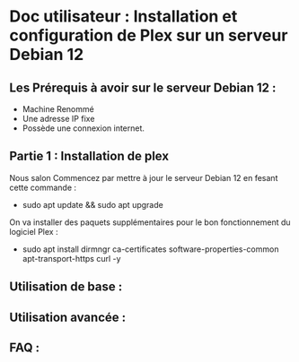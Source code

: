 # Doc utilisateur : Installation et configuration de Plex sur un serveur Debian 12

## Les Prérequis à avoir sur le serveur Debian 12 :
- Machine Renommé 
- Une adresse IP fixe
- Possède une connexion internet.

## Partie 1 : Installation de plex

Nous salon Commencez par mettre à jour le serveur Debian 12 en fesant cette commande :
- sudo apt update && sudo apt upgrade

On va installer des paquets supplémentaires pour le bon fonctionnement du logiciel Plex :
- sudo apt install dirmngr ca-certificates software-properties-common apt-transport-https curl -y


## Utilisation de base :

## Utilisation avancée :

## FAQ :
